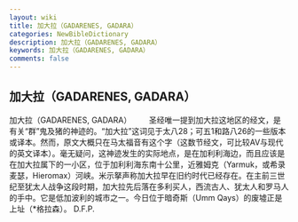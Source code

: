 ```yaml
---
layout: wiki
title: 加大拉（GADARENES, GADARA）
categories: NewBibleDictionary
description: 加大拉（GADARENES, GADARA）
keywords: 加大拉（GADARENES, GADARA）
comments: false
---
```


## 加大拉（GADARENES, GADARA）



加大拉（GADARENES, GADARA）
　　圣经唯一提到加大拉这地区的经文，是有关“群”鬼及猪的神迹的。“加大拉”这词见于太八28；可五1和路八26的一些版本或译本。然而，原文大概只在马太福音有这个字（这数节经文，可比较AV与现代的英文译本）。毫无疑问，这神迹发生的实际地点，是在加利利海边，而且应该是在加大拉属下的一小区，位于加利利海东南十公里，近雅姆克（Yarmuk，或希录麦瑟，Hieromax）河峡。米示拏声称加大拉早在旧约时代已经存在。在主前三世纪至犹太人战争这段时期，加大拉先后落在多利买人，西流古人、犹太人和罗马人的手中。它是低加波利的城市之一。今日位于暗奇斯（Umm Qays）的废墟正是上址（*格拉森）。
D.F.P.




